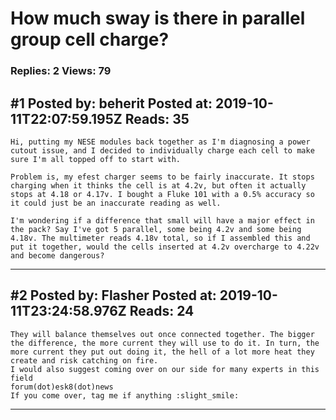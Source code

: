 # How much sway is there in parallel group cell charge?

### Replies: 2 Views: 79

## \#1 Posted by: beherit Posted at: 2019-10-11T22:07:59.195Z Reads: 35

```
Hi, putting my NESE modules back together as I'm diagnosing a power cutout issue, and I decided to individually charge each cell to make sure I'm all topped off to start with.

Problem is, my efest charger seems to be fairly inaccurate. It stops charging when it thinks the cell is at 4.2v, but often it actually stops at 4.18 or 4.17v. I bought a Fluke 101 with a 0.5% accuracy so it could just be an inaccurate reading as well.

I'm wondering if a difference that small will have a major effect in the pack? Say I've got 5 parallel, some being 4.2v and some being 4.18v. The multimeter reads 4.18v total, so if I assembled this and put it together, would the cells inserted at 4.2v overcharge to 4.22v and become dangerous?
```

---
## \#2 Posted by: Flasher Posted at: 2019-10-11T23:24:58.976Z Reads: 24

```
They will balance themselves out once connected together. The bigger the difference, the more current they will use to do it. In turn, the more current they put out doing it, the hell of a lot more heat they create and risk catching on fire.
I would also suggest coming over on our side for many experts in this field
forum(dot)esk8(dot)news
If you come over, tag me if anything :slight_smile:
```

---
